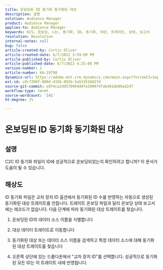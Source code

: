 ```yaml
---
title: 온보딩된 ID 동기화 동기화된 대상
description: 설명
solution: Audience Manager
product: Audience Manager
applies-to: Audience Manager
keywords: KCS, 온보딩, c2c, 동기화, ID, 동기화, 대상, 트레이트, 상태, 보고서
resolution: Resolution
internal-notes: null
bug: false
article-created-by: Curtis Oliver
article-created-date: 6/7/2022 3:59:09 PM
article-published-by: Curtis Oliver
article-published-date: 6/7/2022 4:25:08 PM
version-number: 1
article-number: KA-19798
dynamics-url: https://adobe-ent.crm.dynamics.com/main.aspx?forceUCI=1&pagetype=entityrecord&etn=knowledgearticle&id=121a99be-7ae6-ec11-bb3c-000d3a3bdf44
exl-id: c0c7208f-080d-4156-893b-5a53351b027d
source-git-commit: e8f4ca2dd578944d4fe399074fab461de88ad247
workflow-type: tm+mt
source-wordcount: '141'
ht-degree: 2%

---
```


# 온보딩된 ID 동기화 동기화된 대상

## 설명


C2C ID 동기화 파일이 ID에 성공적으로 온보딩되었는지 확인하려고 합니까? 이 문서가 도움이 될 수 있습니다.




## 해상도


ID 동기화 파일은 교차 장치 ID 옵션에서 동기화된 ID 수를 반영하는 자동으로 생성된 동기화된 대상 트레이트를 만듭니다. 트레이트 온보딩 파일과 달리 온보딩 상태 보고서에는 레코드가 없습니다. 다음 단계에 따라 동기화된 대상 트레이트를 찾습니다.

1) 온보딩된 ID의 데이터 소스 이름을 식별합니다

2) 대상 데이터 트레이트로 이동합니다

3) 동기화된 대상 또는 데이터 소스 이름을 검색하고 특정 데이터 소스에 대해 동기화된 대상 트레이트를 찾습니다

4) 오른쪽 상단에 있는 드롭다운에서 &quot;교차 장치 ID&quot;를 선택합니다. 성공적으로 동기화된 모든 ID는 이 트레이트 내에 반영됩니다.
